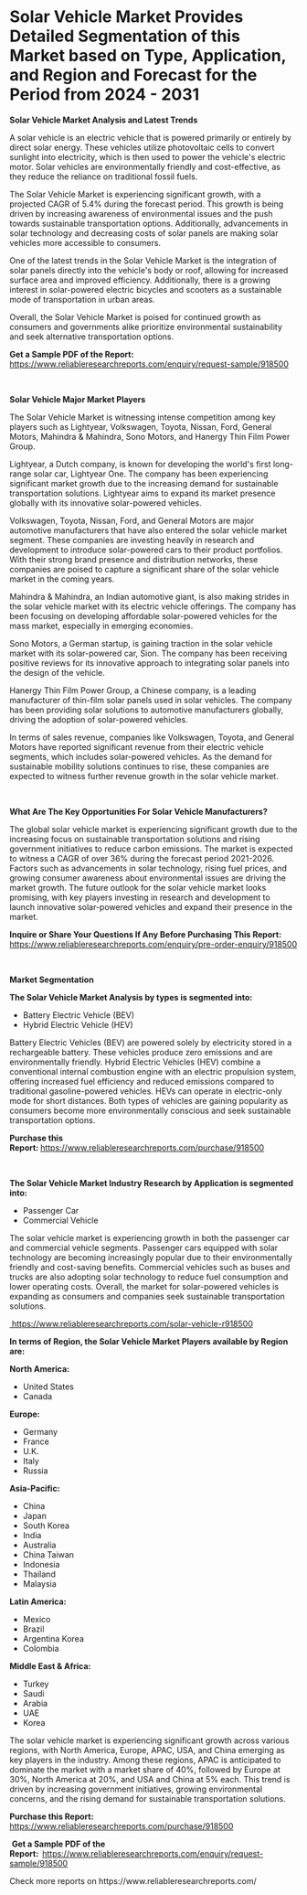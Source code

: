 <p><h1>Solar Vehicle Market Provides Detailed Segmentation of this Market based on Type, Application, and Region and Forecast for the Period from 2024 - 2031</h1></p><p><strong>Solar Vehicle Market Analysis and Latest Trends</strong></p>
<p><p>A solar vehicle is an electric vehicle that is powered primarily or entirely by direct solar energy. These vehicles utilize photovoltaic cells to convert sunlight into electricity, which is then used to power the vehicle's electric motor. Solar vehicles are environmentally friendly and cost-effective, as they reduce the reliance on traditional fossil fuels.</p><p>The Solar Vehicle Market is experiencing significant growth, with a projected CAGR of 5.4% during the forecast period. This growth is being driven by increasing awareness of environmental issues and the push towards sustainable transportation options. Additionally, advancements in solar technology and decreasing costs of solar panels are making solar vehicles more accessible to consumers.</p><p>One of the latest trends in the Solar Vehicle Market is the integration of solar panels directly into the vehicle's body or roof, allowing for increased surface area and improved efficiency. Additionally, there is a growing interest in solar-powered electric bicycles and scooters as a sustainable mode of transportation in urban areas.</p><p>Overall, the Solar Vehicle Market is poised for continued growth as consumers and governments alike prioritize environmental sustainability and seek alternative transportation options.</p></p>
<p><strong>Get a Sample PDF of the Report:&nbsp;</strong> <a href="https://www.reliableresearchreports.com/enquiry/request-sample/918500">https://www.reliableresearchreports.com/enquiry/request-sample/918500</a></p>
<p>&nbsp;</p>
<p><strong>Solar Vehicle Major Market Players</strong></p>
<p><p>The Solar Vehicle Market is witnessing intense competition among key players such as Lightyear, Volkswagen, Toyota, Nissan, Ford, General Motors, Mahindra & Mahindra, Sono Motors, and Hanergy Thin Film Power Group.</p><p>Lightyear, a Dutch company, is known for developing the world's first long-range solar car, Lightyear One. The company has been experiencing significant market growth due to the increasing demand for sustainable transportation solutions. Lightyear aims to expand its market presence globally with its innovative solar-powered vehicles.</p><p>Volkswagen, Toyota, Nissan, Ford, and General Motors are major automotive manufacturers that have also entered the solar vehicle market segment. These companies are investing heavily in research and development to introduce solar-powered cars to their product portfolios. With their strong brand presence and distribution networks, these companies are poised to capture a significant share of the solar vehicle market in the coming years.</p><p>Mahindra & Mahindra, an Indian automotive giant, is also making strides in the solar vehicle market with its electric vehicle offerings. The company has been focusing on developing affordable solar-powered vehicles for the mass market, especially in emerging economies.</p><p>Sono Motors, a German startup, is gaining traction in the solar vehicle market with its solar-powered car, Sion. The company has been receiving positive reviews for its innovative approach to integrating solar panels into the design of the vehicle.</p><p>Hanergy Thin Film Power Group, a Chinese company, is a leading manufacturer of thin-film solar panels used in solar vehicles. The company has been providing solar solutions to automotive manufacturers globally, driving the adoption of solar-powered vehicles.</p><p>In terms of sales revenue, companies like Volkswagen, Toyota, and General Motors have reported significant revenue from their electric vehicle segments, which includes solar-powered vehicles. As the demand for sustainable mobility solutions continues to rise, these companies are expected to witness further revenue growth in the solar vehicle market.</p></p>
<p>&nbsp;</p>
<p><strong>What Are The Key Opportunities For Solar Vehicle Manufacturers?</strong></p>
<p><p>The global solar vehicle market is experiencing significant growth due to the increasing focus on sustainable transportation solutions and rising government initiatives to reduce carbon emissions. The market is expected to witness a CAGR of over 36% during the forecast period 2021-2026. Factors such as advancements in solar technology, rising fuel prices, and growing consumer awareness about environmental issues are driving the market growth. The future outlook for the solar vehicle market looks promising, with key players investing in research and development to launch innovative solar-powered vehicles and expand their presence in the market.</p></p>
<p><strong>Inquire or Share Your Questions If Any Before Purchasing This Report:</strong> <a href="https://www.reliableresearchreports.com/enquiry/pre-order-enquiry/918500">https://www.reliableresearchreports.com/enquiry/pre-order-enquiry/918500</a></p>
<p>&nbsp;</p>
<p><strong>Market Segmentation</strong></p>
<p><strong>The Solar Vehicle Market Analysis by types is segmented into:</strong></p>
<p><ul><li>Battery Electric Vehicle (BEV)</li><li>Hybrid Electric Vehicle (HEV)</li></ul></p>
<p><p>Battery Electric Vehicles (BEV) are powered solely by electricity stored in a rechargeable battery. These vehicles produce zero emissions and are environmentally friendly. Hybrid Electric Vehicles (HEV) combine a conventional internal combustion engine with an electric propulsion system, offering increased fuel efficiency and reduced emissions compared to traditional gasoline-powered vehicles. HEVs can operate in electric-only mode for short distances. Both types of vehicles are gaining popularity as consumers become more environmentally conscious and seek sustainable transportation options.</p></p>
<p><strong>Purchase this Report:&nbsp;</strong><a href="https://www.reliableresearchreports.com/purchase/918500">https://www.reliableresearchreports.com/purchase/918500</a></p>
<p>&nbsp;</p>
<p><strong>The Solar Vehicle Market Industry Research by Application is segmented into:</strong></p>
<p><ul><li>Passenger Car</li><li>Commercial Vehicle</li></ul></p>
<p><p>The solar vehicle market is experiencing growth in both the passenger car and commercial vehicle segments. Passenger cars equipped with solar technology are becoming increasingly popular due to their environmentally friendly and cost-saving benefits. Commercial vehicles such as buses and trucks are also adopting solar technology to reduce fuel consumption and lower operating costs. Overall, the market for solar-powered vehicles is expanding as consumers and companies seek sustainable transportation solutions.</p></p>
<p><a href="https://www.reliableresearchreports.com/solar-vehicle-r918500">&nbsp;https://www.reliableresearchreports.com/solar-vehicle-r918500</a></p>
<p><strong>In terms of Region, the Solar Vehicle Market Players available by Region are:</strong></p>
<p>
    <p> <strong> North America: </strong>
        <ul>
            <li>United States</li>
            <li>Canada</li>
        </ul>
        </p> 
    <p> <strong> Europe: </strong>
        <ul>
            <li>Germany</li>
            <li>France</li>
            <li>U.K.</li>
            <li>Italy</li>
            <li>Russia</li>
        </ul>
        </p> 
    <p> <strong> Asia-Pacific: </strong>
        <ul>
            <li>China</li>
            <li>Japan</li>
            <li>South Korea</li>
            <li>India</li>
            <li>Australia</li>
            <li>China Taiwan</li>
            <li>Indonesia</li>
            <li>Thailand</li>
            <li>Malaysia</li>
        </ul>
        </p> 
    <p> <strong> Latin America: </strong>
        <ul>
            <li>Mexico</li>
            <li>Brazil</li>
            <li>Argentina Korea</li>
            <li>Colombia</li>
        </ul>
        </p> 
    <p> <strong> Middle East & Africa: </strong>
        <ul>
            <li>Turkey</li>
            <li>Saudi</li>
            <li>Arabia</li>
            <li>UAE</li>
            <li>Korea</li>
        </ul>
    </p>
    </p>
<p><p>The solar vehicle market is experiencing significant growth across various regions, with North America, Europe, APAC, USA, and China emerging as key players in the industry. Among these regions, APAC is anticipated to dominate the market with a market share of 40%, followed by Europe at 30%, North America at 20%, and USA and China at 5% each. This trend is driven by increasing government initiatives, growing environmental concerns, and the rising demand for sustainable transportation solutions.</p></p>
<p><strong>Purchase this Report: </strong><a href="https://www.reliableresearchreports.com/purchase/918500">https://www.reliableresearchreports.com/purchase/918500</a></p>
<p>&nbsp;<strong>Get a Sample PDF of the Report:&nbsp;&nbsp;</strong><a href="https://www.reliableresearchreports.com/enquiry/request-sample/918500">https://www.reliableresearchreports.com/enquiry/request-sample/918500</a></p>
<p><strong></strong></p>
<p>Check more reports on https://www.reliableresearchreports.com/</p>